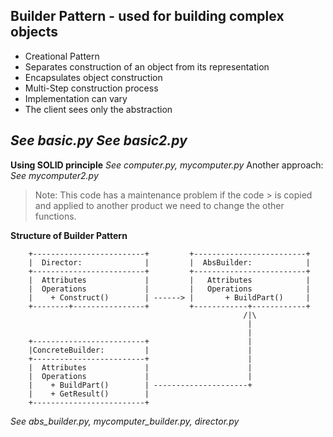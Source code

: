 ## Builder Pattern - used for building complex objects
- Creational Pattern
- Separates construction of an object from its representation
- Encapsulates object construction
- Multi-Step construction process
- Implementation can vary
- The client sees only the abstraction

*See basic.py*
*See basic2.py*
---------------
**Using SOLID principle**
*See computer.py, mycomputer.py*
Another approach: *See mycomputer2.py*
> Note: This code has a maintenance problem if the code > is copied and applied to another product we need to change the other functions.

**Structure of Builder Pattern**

        +-------------------------+         +-------------------------+
        |  Director:              |         |  AbsBuilder:            |
        +-------------------------+         +-------------------------+
        |  Attributes             |         |   Attributes            |
        |  Operations             |         |   Operations            |
        |    + Construct()        | ------> |       + BuildPart()     |
        +--------+----------------+         +------------+------------+
                                                        /|\
                                                         |
                                                         |
        +-------------------------+                      |
        |ConcreteBuilder:         |                      |
        +-------------------------+                      |
        |  Attributes             |                      |
        |  Operations             |                      |
        |    + BuildPart()        | ---------------------+
        |    + GetResult()        |
        +-------------------------+  

*See abs_builder.py, mycomputer_builder.py, director.py*